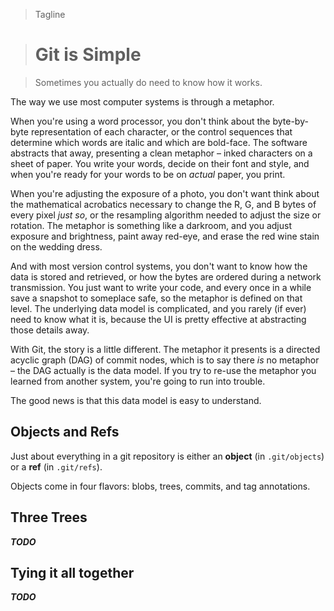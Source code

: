 > Tagline

> # Git is Simple

> Sometimes you actually do need to know how it works.

The way we use most computer systems is through a metaphor.

When you're using a word processor, you don't think about the byte-by-byte representation of each character, or the control sequences that determine which words are italic and which are bold-face.
The software abstracts that away, presenting a clean metaphor – inked characters on a sheet of paper.
You write your words, decide on their font and style, and when you're ready for your words to be on *actual* paper, you print.

When you're adjusting the exposure of a photo, you don't want think about the mathematical acrobatics necessary to change the R, G, and B bytes of every pixel *just so*, or the resampling algorithm needed to adjust the size or rotation.
The metaphor is something like a darkroom, and you adjust exposure and brightness, paint away red-eye, and erase the red wine stain on the wedding dress.

And with most version control systems, you don't want to know how the data is stored and retrieved, or how the bytes are ordered during a network transmission.
You just want to write your code, and every once in a while save a snapshot to someplace safe, so the metaphor is defined on that level.
The underlying data model is complicated, and you rarely (if ever) need to know what it is, because the UI is pretty effective at abstracting those details away.

With Git, the story is a little different.
The metaphor it presents is a directed acyclic graph (DAG) of commit nodes, which is to say there *is* no metaphor – the DAG actually is the data model.
If you try to re-use the metaphor you learned from another system, you're going to run into trouble.

The good news is that this data model is easy to understand.


## Objects and Refs

Just about everything in a git repository is either an **object** (in `.git/objects`) or a **ref** (in `.git/refs`).

Objects come in four flavors: blobs, trees, commits, and tag annotations.


## Three Trees

***TODO***

## Tying it all together

***TODO***
